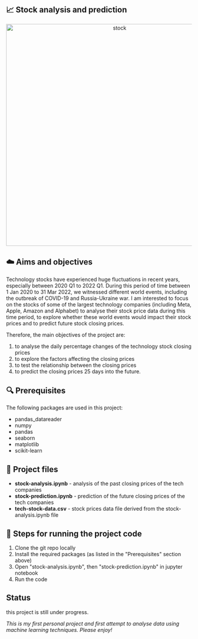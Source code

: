 ## 📈 Stock analysis and prediction
<p align="center" width="100%">
    <img src="https://github.com/clarissa-lo/stocks-prediction/assets/112577943/c6d17816-4170-4301-aeed-e676dbfa03cd.jpg" alt="stock" width="600"/>
</p>


## ☁️ Aims and objectives
Technology stocks have experienced huge fluctuations in recent years, especially between 2020 Q1 to 2022 Q1. During this period of time between 1 Jan 2020 to 31 Mar 2022, we witnessed different world events, including the outbreak of COVID-19 and Russia-Ukraine war. I am interested to focus on the stocks of some of the largest technology companies (including Meta, Apple, Amazon and Alphabet) to analyse their stock price data during this time period, to explore whether these world events would impact their stock prices and to predict future stock closing prices.

Therefore, the main objectives of the project are:
1) to analyse the daily percentage changes of the technology stock closing prices
2) to explore the factors affecting the closing prices
3) to test the relationship between the closing prices
4) to predict the closing prices 25 days into the future.

 ## 🔍 Prerequisites
The following packages are used in this project:
- pandas_datareader
- numpy
- pandas
- seaborn
- matplotlib
- scikit-learn

 ## 💾 Project files
 - **stock-analysis.ipynb** - analysis of the past closing prices of the tech companies
 - **stock-prediction.ipynb** - prediction of the future closing prices of the tech companies
 - **tech-stock-data.csv** - stock prices data file derived from the stock-analysis.ipynb file

 ## 👣 Steps for running the project code
1. Clone the git repo locally
2. Install the required packages (as listed in the "Prerequisites" section above)
3. Open "stock-analysis.ipynb", then "stock-prediction.ipynb" in jupyter notebook
4. Run the code

 ## Status
this project is still under progress.

_This is my first personal project and first attempt to analyse data using machine learning techniques. Please enjoy!_
